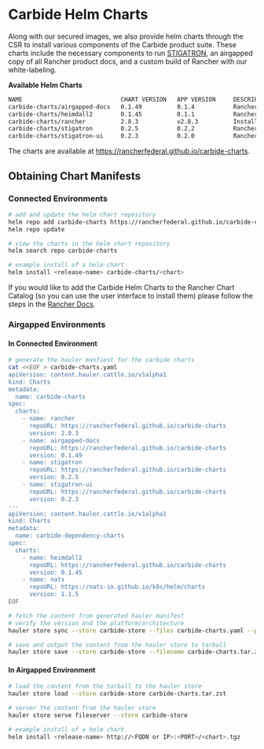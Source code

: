 # Carbide Helm Charts

Along with our secured images, we also provide helm charts through the CSR to install various components of the Carbide product suite. These charts include the necessary components to run [STIGATRON](https://rancherfederal.github.io/carbide-docs/docs/stigatron-docs/introduction), an airgapped copy of all Rancher product docs, and a custom build of Rancher with our white-labeling.

**Available Helm Charts**
```bash
NAME                            CHART VERSION   APP VERSION     DESCRIPTION
carbide-charts/airgapped-docs   0.1.49          0.1.4           Rancher Government Airgapped Docs
carbide-charts/heimdall2        0.1.45          0.1.1           Rancher Government Heimdall2 Tool
carbide-charts/rancher          2.8.3           v2.8.3          Install Rancher Server to manage Kubernetes...
carbide-charts/stigatron        0.2.5           0.2.2           Rancher Government Stigatron Extension
carbide-charts/stigatron-ui     0.2.3           0.2.0           Rancher Government Stigatron UI Extension
```

The charts are available at https://rancherfederal.github.io/carbide-charts.

## Obtaining Chart Manifests

### Connected Environments
```bash
# add and update the helm chart repository
helm repo add carbide-charts https://rancherfederal.github.io/carbide-charts
helm repo update

# view the charts in the helm chart repository
helm search repo carbide-charts

# example install of a helm chart
helm install <release-name> carbide-charts/<chart>
```

If you would like to add the Carbide Helm Charts to the Rancher Chart Catalog (so you can use the user interface to install them) please follow the steps in the [Rancher Docs](https://ranchermanager.docs.rancher.com/how-to-guides/new-user-guides/helm-charts-in-rancher).

### Airgapped Environments

#### In Connected Environment
```bash
# generate the hauler manfiest for the carbide charts
cat <<EOF > carbide-charts.yaml
apiVersion: content.hauler.cattle.io/v1alpha1
kind: Charts
metadata:
  name: carbide-charts
spec:
  charts:
    - name: rancher
      repoURL: https://rancherfederal.github.io/carbide-charts
      version: 2.8.3
    - name: airgapped-docs
      repoURL: https://rancherfederal.github.io/carbide-charts
      version: 0.1.49
    - name: stigatron
      repoURL: https://rancherfederal.github.io/carbide-charts
      version: 0.2.5
    - name: stigatron-ui
      repoURL: https://rancherfederal.github.io/carbide-charts
      version: 0.2.3
---
apiVersion: content.hauler.cattle.io/v1alpha1
kind: Charts
metadata:
  name: carbide-dependency-charts
spec:
  charts:
    - name: heimdall2
      repoURL: https://rancherfederal.github.io/carbide-charts
      version: 0.1.45
    - name: nats
      repoURL: https://nats-io.github.io/k8s/helm/charts
      version: 1.1.5
EOF

# fetch the content from generated hauler manifest
# verify the version and the platform/architecture
hauler store sync --store carbide-store --files carbide-charts.yaml --platform <platform/arch>

# save and output the content from the hauler store to tarball
hauler store save --store carbide-store --filename carbide-charts.tar.zst
```

#### In Airgapped Environment
```bash
# load the content from the tarball to the hauler store
hauler store load --store carbide-store carbide-charts.tar.zst

# server the content from the hauler store
hauler store serve fileserver --store carbide-store

# example install of a helm chart
helm install <release-name> http://<FQDN or IP>:<PORT>/<chart>.tgz
```
